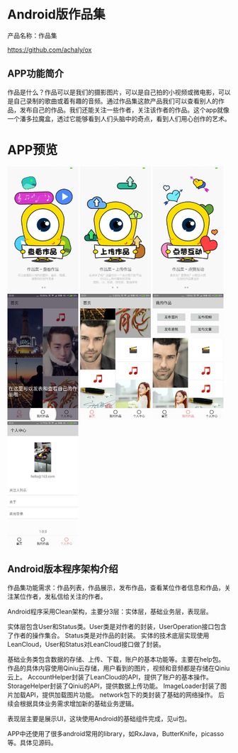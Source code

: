 # Android版作品集
产品名称：作品集

https://github.com/achaly/ox

## APP功能简介
作品是什么？作品可以是我们的摄影图片，可以是自己拍的小视频或微电影，可以是自己录制的歌曲或着有趣的音频。通过作品集这款产品我们可以查看别人的作品，发布自己的作品。我们还能关注一些作者，关注该作者的作品。这个app就像一个潘多拉魔盒，透过它能够看到人们头脑中的奇点，看到人们用心创作的艺术。

# APP预览
<img src="https://github.com/achaly/ox/blob/master/screenshot/7.pic.jpg" width="160" height="285">
<img src="https://github.com/achaly/ox/blob/master/screenshot/6.pic.jpg" width="160" height="285">
<img src="https://github.com/achaly/ox/blob/master/screenshot/5.pic.jpg" width="160" height="285">
<img src="https://github.com/achaly/ox/blob/master/screenshot/1.pic.jpg" width="160" height="285">
<img src="https://github.com/achaly/ox/blob/master/screenshot/4.pic.jpg" width="160" height="285">
<img src="https://github.com/achaly/ox/blob/master/screenshot/3.pic.jpg" width="160" height="285">
<img src="https://github.com/achaly/ox/blob/master/screenshot/2.pic.jpg" width="160" height="285">

## Android版本程序架构介绍
作品集功能需求：作品列表，作品展示，发布作品，查看某位作者信息和作品，关注某位作者，发私信给关注的作者。

Android程序采用Clean架构，主要分3层：实体层，基础业务层，表现层。

实体层包含User和Status类。User类是对作者的封装，UserOperation接口包含了作者的操作集合。
Status类是对作品的封装。
实体的技术底层实现使用LeanCloud，User和Status对LeanCloud接口做了封装。

基础业务类包含数据的存储、上传、下载，账户的基本功能等。主要在help包。
作品的具体内容使用Qiniu云存储，用户看到的图片，视频和音频都是存储在Qiniu云上。
AccountHelper封装了LeanCloud的API，提供了账户的基本操作。
StorageHelper封装了Qiniu的API，提供数据上传功能。
ImageLoader封装了图片加载API，提供加载图片功能。
network包下的类封装了基础的网络操作。
后续会根据具体业务需求增加新的基础业务逻辑。

表现层主要是展示UI，这块使用Android的基础组件完成，见ui包。

APP中还使用了很多android常用的library，如RxJava，ButterKnife，picasso等。具体见源码。